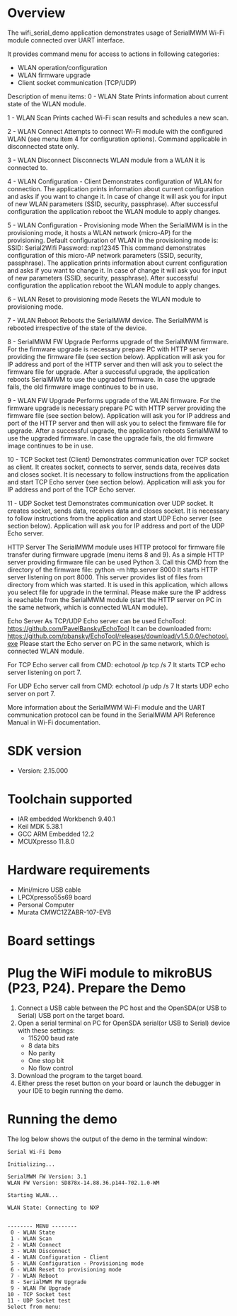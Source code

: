Overview
========
The wifi_serial_demo application demonstrates usage of SerialMWM Wi-Fi module connected over UART interface.

It provides command menu for access to actions in following categories:
 - WLAN operation/configuration
 - WLAN firmware upgrade
 - Client socket communication (TCP/UDP)

Description of menu items:
0 - WLAN State
    Prints information about current state of the WLAN module.

1 - WLAN Scan
    Prints cached Wi-Fi scan results and schedules a new scan.
 
2 - WLAN Connect
    Attempts to connect Wi-Fi module with the configured WLAN (see menu item 4 for configuration options). Command applicable in disconnected state only.

3 - WLAN Disconnect
    Disconnects WLAN module from a WLAN it is connected to.

4 - WLAN Configuration - Client
    Demonstrates configuration of WLAN for connection.
    The application prints information about current configuration and asks if you want to change it.
    In case of change it will ask you for input of new WLAN parameters (SSID, security, passphrase).
    After successful configuration the application reboot the WLAN module to apply changes.

5 - WLAN Configuration - Provisioning mode
    When the SerialMWM is in the provisioning mode, it hosts a WLAN network (micro-AP) for the provisioning.
    Default configuration of WLAN in the provisioning mode is:
        SSID: Serial2Wifi
        Password: nxp12345
    This command demonstrates configuration of this micro-AP network parameters (SSID, security, passphrase).
    The application prints information about current configuration and asks if you want to change it.
    In case of change it will ask you for input of new parameters (SSID, security, passphrase).
    After successful configuration the application reboot the WLAN module to apply changes.
 
6 - WLAN Reset to provisioning mode
    Resets the WLAN module to provisioning mode.
 
7 - WLAN Reboot
    Reboots the SerialMWM device. The SerialMWM is rebooted irrespective of the state of the device.
 
8 - SerialMWM FW Upgrade
    Performs upgrade of the SerialMWM firmware. For the firmware upgrade is necessary prepare PC with HTTP server providing the firmware file (see section below).
    Application will ask you for IP address and port of the HTTP server and then will ask you to select the firmware file for upgrade.
    After a successful upgrade, the application reboots SerialMWM to use the upgraded firmware. In case the upgrade fails, the old firmware image continues to be in use.

9 - WLAN FW Upgrade
    Performs upgrade of the WLAN firmware. For the firmware upgrade is necessary prepare PC with HTTP server providing the firmware file (see section below).
    Application will ask you for IP address and port of the HTTP server and then will ask you to select the firmware file for upgrade.
    After a successful upgrade, the application reboots SerialMWM to use the upgraded firmware. In case the upgrade fails, the old firmware image continues to be in use.
 
10 - TCP Socket test (Client)
    Demonstrates communication over TCP socket as client. It creates socket, connects to server, sends data, receives data and closes socket.
    It is necessary to follow instructions from the application and start TCP Echo server (see section below).
    Application will ask you for IP address and port of the TCP Echo server.

11 - UDP Socket test
    Demonstrates communication over UDP socket. It creates socket, sends data, receives data and closes socket.
    It is necessary to follow instructions from the application and start UDP Echo server (see section below).
    Application will ask you for IP address and port of the UDP Echo server.


HTTP Server
The SerialMWM module uses HTTP protocol for firmware file transfer during firmware upgrade (menu items 8 and 9).
As a simple HTTP server providing firmware file can be used Python 3. Call this CMD from the directory of the firmware file:
    python -m http.server 8000
It starts HTTP server listening on port 8000. This server provides list of files from directory from which was started. It is used in this application, which allows you select file for upgrade in the terminal.
Please make sure the IP address is reachable from the SerialMWM module (start the HTTP server on PC in the same network, which is connected WLAN module).


Echo Server
As TCP/UDP Echo server can be used EchoTool: https://github.com/PavelBansky/EchoTool
It can be downloaded from: https://github.com/pbansky/EchoTool/releases/download/v1.5.0.0/echotool.exe
Please start the Echo server on PC in the same network, which is connected WLAN module.

For TCP Echo server call from CMD:
    echotool /p tcp /s 7
It starts TCP echo server listening on port 7.

For UDP Echo server call from CMD:
    echotool /p udp /s 7
It starts UDP echo server on port 7.


More information about the SerialMWM Wi-Fi module and the UART communication protocol can be found in the SerialMWM API Reference Manual in Wi-Fi documentation.



SDK version
===========
- Version: 2.15.000

Toolchain supported
===================
- IAR embedded Workbench  9.40.1
- Keil MDK  5.38.1
- GCC ARM Embedded  12.2
- MCUXpresso  11.8.0

Hardware requirements
=====================
- Mini/micro USB cable
- LPCXpresso55s69 board
- Personal Computer
- Murata CMWC1ZZABR-107-EVB

Board settings
==============
Plug the WiFi module to mikroBUS (P23, P24).
Prepare the Demo
================
1.  Connect a USB cable between the PC host and the OpenSDA(or USB to Serial) USB port on the target board.
2.  Open a serial terminal on PC for OpenSDA serial(or USB to Serial) device with these settings:
    - 115200 baud rate
    - 8 data bits
    - No parity
    - One stop bit
    - No flow control
3.  Download the program to the target board.
4.  Either press the reset button on your board or launch the debugger in your IDE to begin running the demo.


Running the demo
================
The log below shows the output of the demo in the terminal window:
~~~~~~~~~~~~~~~~~~~~~~~~~~~~~~~~~~~
Serial Wi-Fi Demo

Initializing...

SerialMWM FW Version: 3.1
WLAN FW Version: SD878x-14.88.36.p144-702.1.0-WM

Starting WLAN...

WLAN State: Connecting to NXP


-------- MENU --------
 0 - WLAN State
 1 - WLAN Scan
 2 - WLAN Connect
 3 - WLAN Disconnect
 4 - WLAN Configuration - Client
 5 - WLAN Configuration - Provisioning mode
 6 - WLAN Reset to provisioning mode
 7 - WLAN Reboot
 8 - SerialMWM FW Upgrade
 9 - WLAN FW Upgrade
10 - TCP Socket test
11 - UDP Socket test
Select from menu: 
~~~~~~~~~~~~~~~~~~~~~~~~~~~~~~~~~~~


